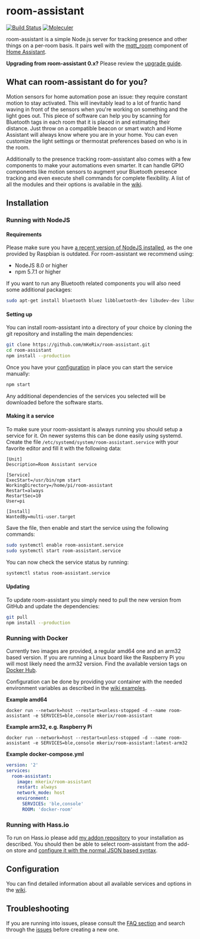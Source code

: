 # room-assistant

[![Build Status](https://travis-ci.org/mKeRix/room-assistant.svg?branch=master)](https://travis-ci.org/mKeRix/room-assistant)
[![Moleculer](https://img.shields.io/badge/Powered%20by-Moleculer-green.svg?colorB=0e83cd)](https://moleculer.services)

room-assistant is a simple Node.js server for tracking presence and other things on a per-room basis.
It pairs well with the [mqtt_room](https://home-assistant.io/components/sensor.mqtt_room/) component of [Home Assistant](https://home-assistant.io/).

**Upgrading from room-assistant 0.x?** Please review the [upgrade guide](https://github.com/mKeRix/room-assistant/wiki/Upgrade-Guide).

## What can room-assistant do for you?

Motion sensors for home automation pose an issue: they require constant motion to stay activated. This will inevitably lead to a lot of frantic hand waving in front of the sensors when you're working on something and the light goes out.
This piece of software can help you by scanning for Bluetooth tags in each room that it is placed in and estimating their distance. Just throw on a compatible beacon or smart watch and Home Assistant will always know where you are in your home.
You can even customize the light settings or thermostat preferences based on who is in the room.

Additionally to the presence tracking room-assistant also comes with a few components to make your automations even smarter. It can handle GPIO components like motion sensors to augment your Bluetooth presence tracking and even execute shell commands for complete flexibility.
A list of all the modules and their options is available in the [wiki](https://github.com/mKeRix/room-assistant/wiki/Configuration).

## Installation

### Running with NodeJS

#### Requirements

Please make sure you have [a recent version of NodeJS installed](https://nodejs.org/en/download/package-manager/#debian-and-ubuntu-based-linux-distributions), as the one provided by Raspbian is outdated. 
For room-assistant we recommend using:

- NodeJS 8.0 or higher
- npm 5.7.1 or higher

If you want to run any Bluetooth related components you will also need some additional packages:

```bash
sudo apt-get install bluetooth bluez libbluetooth-dev libudev-dev libusb-1.0-0-dev
```

#### Setting up

You can install room-assistant into a directory of your choice by cloning the git repository and installing the main dependencies:

```bash
git clone https://github.com/mKeRix/room-assistant.git
cd room-assistant
npm install --production
```

Once you have your [configuration](https://github.com/mKeRix/room-assistant/wiki/Configuration) in place you can start the service manually:

```bash
npm start
```

Any additional dependencies of the services you selected will be downloaded before the software starts.

#### Making it a service

To make sure your room-assistant is always running you should setup a service for it. On newer systems this can be done easily using systemd.
Create the file `/etc/systemd/system/room-assistant.service` with your favorite editor and fill it with the following data:

```
[Unit]
Description=Room Assistant service

[Service]
ExecStart=/usr/bin/npm start
WorkingDirectory=/home/pi/room-assistant
Restart=always
RestartSec=10
User=pi

[Install]
WantedBy=multi-user.target
```

Save the file, then enable and start the service using the following commands:

```bash
sudo systemctl enable room-assistant.service
sudo systemctl start room-assistant.service
```

You can now check the service status by running:

```bash
systemctl status room-assistant.service
```

#### Updating

To update room-assistant you simply need to pull the new version from GitHub and update the dependencies:

```bash
git pull
npm install --production
```

### Running with Docker

Currently two images are provided, a regular amd64 one and an arm32 based version. If you are running a Linux board like the Raspberry Pi you will most likely need the arm32 version. Find the available version tags on [Docker Hub](https://hub.docker.com/r/mkerix/room-assistant/).

Configuration can be done by providing your container with the needed environment variables as described in the [wiki examples](https://github.com/mKeRix/room-assistant/wiki/Configuration).

**Example amd64**

```
docker run --network=host --restart=unless-stopped -d --name room-assistant -e SERVICES=ble,console mkerix/room-assistant
``` 

**Example arm32, e.g. Raspberry Pi**

```
docker run --network=host --restart=unless-stopped -d --name room-assistant -e SERVICES=ble,console mkerix/room-assistant:latest-arm32
```

**Example docker-compose.yml**

```yaml
version: '2'
services:
  room-assistant:
    image: mkerix/room-assistant
    restart: always
    network_mode: host
    environment:
      SERVICES: 'ble,console'
      ROOM: 'docker-room'
```

### Running with Hass.io

To run on Hass.io please add [my addon repository](https://github.com/mKeRix/hassio-repo) to your installation as described.
You should then be able to select room-assistant from the add-on store and [configure it with the normal JSON based syntax](https://github.com/mKeRix/room-assistant/wiki/Configuration).

## Configuration

You can find detailed information about all available services and options in the [wiki](https://github.com/mKeRix/room-assistant/wiki/Configuration).

## Troubleshooting

If you are running into issues, please consult the [FAQ section](https://github.com/mKeRix/room-assistant/wiki/FAQ) and search through the [issues](https://github.com/mKeRix/room-assistant/issues) before creating a new one.
